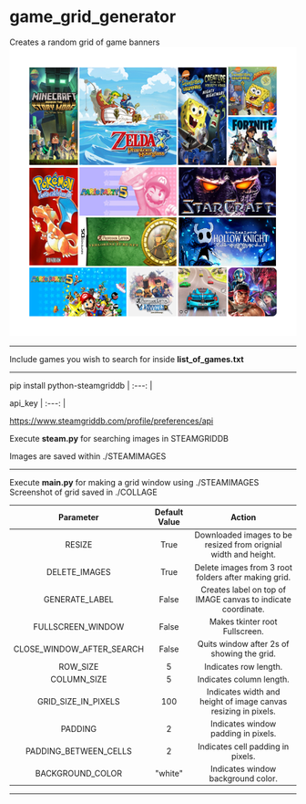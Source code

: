 # game_grid_generator
Creates a random grid of game banners
![alt text](https://raw.githubusercontent.com/SirGram/game_grid_generator/main/example.png)

----------------------------------------------------------------

Include games you wish to search for inside __list_of_games.txt__

----------------------------------------------------------------

pip install python-steamgriddb
| :---:   | 

api_key
| :---:   | 

https://www.steamgriddb.com/profile/preferences/api

Execute __steam.py__ for searching images in STEAMGRIDDB

Images are saved within ./STEAMIMAGES

----------------------------------------------------------------

Execute __main.py__ for making a grid window using ./STEAMIMAGES
Screenshot of grid saved in ./COLLAGE



Parameter		    						 |  Default Value | Action
| :---:   | :---: | :---: |
RESIZE 	|		      							True		|						Downloaded images to be resized from orignial width and height.
DELETE_IMAGES |									True	|							Delete images from 3 root folders after making grid.
GENERATE_LABEL | 								False	|							Creates label on top of IMAGE canvas to indicate coordinate.
FULLSCREEN_WINDOW  		|					False	|							Makes tkinter root Fullscreen.
CLOSE_WINDOW_AFTER_SEARCH	|			False	|							Quits window after 2s of showing the grid.
ROW_SIZE				|								5			|							Indicates row length.
COLUMN_SIZE 			|							5			|							Indicates column length.
GRID_SIZE_IN_PIXELS 	|					100			|						Indicates width and height of image canvas resizing in pixels.
PADDING								|					2			|							Indicates window padding in pixels.
PADDING_BETWEEN_CELLS 	|				2			|							Indicates cell padding in pixels.
BACKGROUND_COLOR 					|	 	 "white"	|						Indicates window background color.

----------------------------------------------------------------
